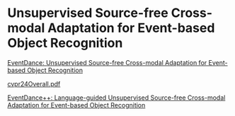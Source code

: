 # Unsupervised Source-free Cross-modal Adaptation for Event-based Object Recognition

[EventDance: Unsupervised Source-free Cross-modal Adaptation for Event-based
Object Recognition](https://openaccess.thecvf.com/content/CVPR2024/papers/Zheng_EventDance_Unsupervised_Source-free_Cross-modal_Adaptation_for_Event-based_Object_Recognition_CVPR_2024_paper.pdf)

[cvpr24Overall.pdf](https://github.com/user-attachments/files/16360199/cvpr24Overall.pdf)


[EventDance++: Language-guided Unsupervised Source-free Cross-modal Adaptation for Event-based Object Recognition]()

